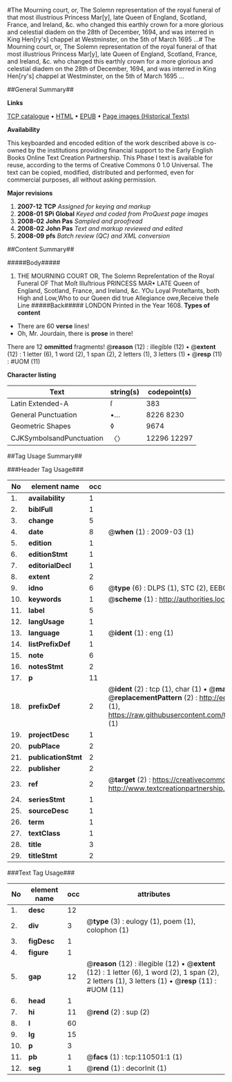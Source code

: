 #The Mourning court, or, The Solemn representation of the royal funeral of that most illustrious Princess Mar[y], late Queen of England, Scotland, France, and Ireland, &c. who changed this earthly crown for a more glorious and celestial diadem on the 28th of December, 1694, and was interred in King Hen[ry's] chappel at Westminster, on the 5th of March 1695 ...#
The Mourning court, or, The Solemn representation of the royal funeral of that most illustrious Princess Mar[y], late Queen of England, Scotland, France, and Ireland, &c. who changed this earthly crown for a more glorious and celestial diadem on the 28th of December, 1694, and was interred in King Hen[ry's] chappel at Westminster, on the 5th of March 1695 ...

##General Summary##

**Links**

[TCP catalogue](http://www.ota.ox.ac.uk/tcp/)  • 
[HTML](http://tei.it.ox.ac.uk/tcp/Texts-HTML/free/A51/A51528.html)  • 
[EPUB](http://tei.it.ox.ac.uk/tcp/Texts-EPUB/free/A51/A51528.epub) • 
[Page images (Historical Texts)](https://data.historicaltexts.jisc.ac.uk/view?pubId=eebo-31355500e&pageId=eebo-31355500e-110501-1)

**Availability**

This keyboarded and encoded edition of the
	       work described above is co-owned by the institutions
	       providing financial support to the Early English Books
	       Online Text Creation Partnership. This Phase I text is
	       available for reuse, according to the terms of Creative
	       Commons 0 1.0 Universal. The text can be copied,
	       modified, distributed and performed, even for
	       commercial purposes, all without asking permission.

**Major revisions**

1. __2007-12__ __TCP__ *Assigned for keying and markup*
1. __2008-01__ __SPi Global__ *Keyed and coded from ProQuest page images*
1. __2008-02__ __John Pas__ *Sampled and proofread*
1. __2008-02__ __John Pas__ *Text and markup reviewed and edited*
1. __2008-09__ __pfs__ *Batch review (QC) and XML conversion*

##Content Summary##

#####Body#####

1. THE MOURNING COURT OR, The Solemn Repreſentation of the Royal Funeral OF That Moſt Illuſtrious PRINCESS MAR• LATE Queen of England, Scotland, France, and Ireland, &c.
YOu Loyal Proteſtants, both High and Low,Who to our Queen did true Allegiance owe,Receive theſe Line
#####Back#####
LONDON Printed in the Year 1608.
**Types of content**

  * There are 60 **verse** lines!
  * Oh, Mr. Jourdain, there is **prose** in there!

There are 12 **ommitted** fragments! 
 @__reason__ (12) : illegible (12)  •  @__extent__ (12) : 1 letter (6), 1 word (2), 1 span (2), 2 letters (1), 3 letters (1)  •  @__resp__ (11) : #UOM (11)

**Character listing**


|Text|string(s)|codepoint(s)|
|---|---|---|
|Latin Extended-A|ſ|383|
|General Punctuation|•…|8226 8230|
|Geometric Shapes|◊|9674|
|CJKSymbolsandPunctuation|〈〉|12296 12297|

##Tag Usage Summary##

###Header Tag Usage###

|No|element name|occ|attributes|
|---|---|---|---|
|1.|__availability__|1||
|2.|__biblFull__|1||
|3.|__change__|5||
|4.|__date__|8| @__when__ (1) : 2009-03 (1)|
|5.|__edition__|1||
|6.|__editionStmt__|1||
|7.|__editorialDecl__|1||
|8.|__extent__|2||
|9.|__idno__|6| @__type__ (6) : DLPS (1), STC (2), EEBO-CITATION (1), OCLC (1), VID (1)|
|10.|__keywords__|1| @__scheme__ (1) : http://authorities.loc.gov/ (1)|
|11.|__label__|5||
|12.|__langUsage__|1||
|13.|__language__|1| @__ident__ (1) : eng (1)|
|14.|__listPrefixDef__|1||
|15.|__note__|6||
|16.|__notesStmt__|2||
|17.|__p__|11||
|18.|__prefixDef__|2| @__ident__ (2) : tcp (1), char (1)  •  @__matchPattern__ (2) : ([0-9\-]+):([0-9IVX]+) (1), (.+) (1)  •  @__replacementPattern__ (2) : http://eebo.chadwyck.com/downloadtiff?vid=$1&page=$2 (1), https://raw.githubusercontent.com/textcreationpartnership/Texts/master/tcpchars.xml#$1 (1)|
|19.|__projectDesc__|1||
|20.|__pubPlace__|2||
|21.|__publicationStmt__|2||
|22.|__publisher__|2||
|23.|__ref__|2| @__target__ (2) : https://creativecommons.org/publicdomain/zero/1.0/ (1), http://www.textcreationpartnership.org/docs/. (1)|
|24.|__seriesStmt__|1||
|25.|__sourceDesc__|1||
|26.|__term__|1||
|27.|__textClass__|1||
|28.|__title__|3||
|29.|__titleStmt__|2||


###Text Tag Usage###

|No|element name|occ|attributes|
|---|---|---|---|
|1.|__desc__|12||
|2.|__div__|3| @__type__ (3) : eulogy (1), poem (1), colophon (1)|
|3.|__figDesc__|1||
|4.|__figure__|1||
|5.|__gap__|12| @__reason__ (12) : illegible (12)  •  @__extent__ (12) : 1 letter (6), 1 word (2), 1 span (2), 2 letters (1), 3 letters (1)  •  @__resp__ (11) : #UOM (11)|
|6.|__head__|1||
|7.|__hi__|11| @__rend__ (2) : sup (2)|
|8.|__l__|60||
|9.|__lg__|15||
|10.|__p__|3||
|11.|__pb__|1| @__facs__ (1) : tcp:110501:1 (1)|
|12.|__seg__|1| @__rend__ (1) : decorInit (1)|

